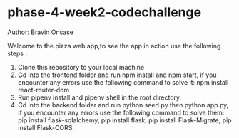 # phase-4-week2-codechallenge
Author: Bravin Onsase

Welcome to the pizza web app,to see the app in action use the following steps :
1. Clone this repository to your local machine 
2. Cd into the frontend folder and run npm install and npm start, if you encounter any errors use the following command to solve it: npm install react-router-dom
3. Run pipenv install and pipenv shell in the root directory.
4. Cd into the backend folder and run python seed.py then python app.py, if you encounter any errors use the following command to solve them: pip install flask-sqlalchemy, pip install flask, pip install Flask-Migrate, pip install Flask-CORS.
